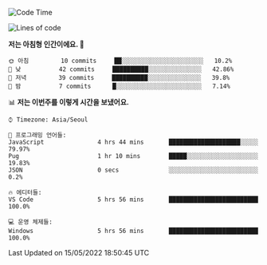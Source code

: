 <!--START_SECTION:waka-->
![Code Time](http://img.shields.io/badge/Code%20Time-0%20secs-blue)

![Lines of code](https://img.shields.io/badge/%EC%A0%80%EB%8A%94%20%EC%97%AC%ED%83%9C%EA%B9%8C%EC%A7%80%20-33%20Thousand%20%EC%A4%84%EC%9D%98%20%EC%BD%94%EB%93%9C%EB%A5%BC%20%EC%9E%91%EC%84%B1%ED%96%88%EC%96%B4%EC%9A%94.-blue)

**저는 아침형 인간이에요. 🐤** 

```text
🌞 아침         10 commits     ██░░░░░░░░░░░░░░░░░░░░░░░   10.2% 
🌆 낮　         42 commits     ██████████░░░░░░░░░░░░░░░   42.86% 
🌃 저녁         39 commits     ██████████░░░░░░░░░░░░░░░   39.8% 
🌙 밤　         7 commits      █░░░░░░░░░░░░░░░░░░░░░░░░   7.14%

```


📊 **저는 이번주를 이렇게 시간을 보냈어요.** 

```text
⌚︎ Timezone: Asia/Seoul

💬 프로그래밍 언어들: 
JavaScript               4 hrs 44 mins       ████████████████████░░░░░   79.97% 
Pug                      1 hr 10 mins        █████░░░░░░░░░░░░░░░░░░░░   19.83% 
JSON                     0 secs              ░░░░░░░░░░░░░░░░░░░░░░░░░   0.2%

🔥 에디터들: 
VS Code                  5 hrs 56 mins       █████████████████████████   100.0%

💻 운영 체제들: 
Windows                  5 hrs 56 mins       █████████████████████████   100.0%

```


 Last Updated on 15/05/2022 18:50:45 UTC
<!--END_SECTION:waka-->
